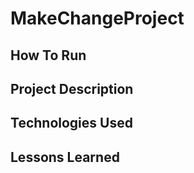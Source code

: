 # MakeChangeProject

## How To Run 

## Project Description

## Technologies Used

## Lessons Learned